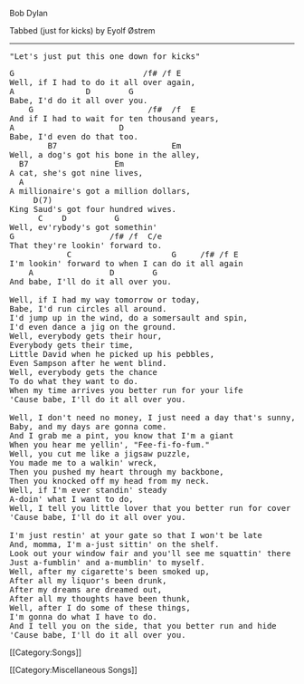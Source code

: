 Bob Dylan

Tabbed (just for kicks) by Eyolf Østrem

----
<pre class="spoken">
"Let's just put this one down for kicks"
</pre>

<pre class="verse">
G                           /f# /f E
Well, if I had to do it all over again,
A               D        G
Babe, I'd do it all over you.
    G                        /f#  /f  E
And if I had to wait for ten thousand years,
A                      D
Babe, I'd even do that too.
        B7                        Em
Well, a dog's got his bone in the alley,
  B7                  Em
A cat, she's got nine lives,
  A
A millionaire's got a million dollars,
     D(7)
King Saud's got four hundred wives.
      C    D          G
Well, ev'rybody's got somethin'
G                    /f# /f  C/e
That they're lookin' forward to.
            C                     G     /f# /f E
I'm lookin' forward to when I can do it all again
    A                D        G
And babe, I'll do it all over you.

Well, if I had my way tomorrow or today,
Babe, I'd run circles all around.
I'd jump up in the wind, do a somersault and spin,
I'd even dance a jig on the ground.
Well, everybody gets their hour,
Everybody gets their time,
Little David when he picked up his pebbles,
Even Sampson after he went blind.
Well, everybody gets the chance
To do what they want to do.
When my time arrives you better run for your life
'Cause babe, I'll do it all over you.

Well, I don't need no money, I just need a day that's sunny,
Baby, and my days are gonna come.
And I grab me a pint, you know that I'm a giant
When you hear me yellin', "Fee-fi-fo-fum."
Well, you cut me like a jigsaw puzzle,
You made me to a walkin' wreck,
Then you pushed my heart through my backbone,
Then you knocked off my head from my neck.
Well, if I'm ever standin' steady
A-doin' what I want to do,
Well, I tell you little lover that you better run for cover
'Cause babe, I'll do it all over you.

I'm just restin' at your gate so that I won't be late
And, momma, I'm a-just sittin' on the shelf.
Look out your window fair and you'll see me squattin' there
Just a-fumblin' and a-mumblin' to myself.
Well, after my cigarette's been smoked up,
After all my liquor's been drunk,
After my dreams are dreamed out,
After all my thoughts have been thunk,
Well, after I do some of these things,
I'm gonna do what I have to do.
And I tell you on the side, that you better run and hide
'Cause babe, I'll do it all over you.
</pre>

[[Category:Songs]]

[[Category:Miscellaneous Songs]]